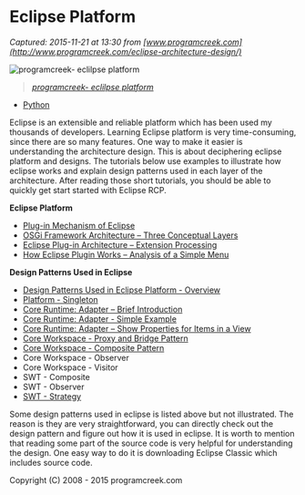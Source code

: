 # Eclipse Platform

_Captured: 2015-11-21 at 13:30 from [www.programcreek.com](http://www.programcreek.com/eclipse-architecture-design/)_

![programcreek- eclilpse platform](http://www.programcreek.com/wp-content/uploads/2012/02/programcreek-eclilpse-platform.png)

> _[programcreek- eclilpse platform](http://www.programcreek.com/wp-content/uploads/2012/02/programcreek-eclilpse-platform.png)_

  * [Python](http://www.programcreek.com/python/)

Eclipse is an extensible and reliable platform which has been used my thousands of developers. Learning Eclipse platform is very time-consuming, since there are so many features. One way to make it easier is understanding the architecture design. This is about deciphering eclipse platform and designs. The tutorials below use examples to illustrate how eclipse works and explain design patterns used in each layer of the architecture. After reading those short tutorials, you should be able to quickly get start started with Eclipse RCP. 

**Eclipse Platform**

  * [Plug-in Mechanism of Eclipse](http://www.programcreek.com/2010/09/plug-in-mechanism-of-eclipse/)
  * [OSGi Framework Architecture – Three Conceptual Layers](http://www.programcreek.com/2011/07/osgi-framework-architecture-three-conceptual-layers/)
  * [Eclipse Plug-in Architecture – Extension Processing](http://www.programcreek.com/2011/09/eclipse-plug-in-architecture-extension-processing/)
  * [How Eclipse Plugin Works – Analysis of a Simple Menu](http://www.programcreek.com/2011/09/how-eclipse-plugin-works-a-simple-menu/)

**Design Patterns Used in Eclipse**

  * [Design Patterns Used in Eclipse Platform - Overview](http://www.programcreek.com/2011/09/common-design-patterns-in-frameworks/)
  * [Platform - Singleton](http://www.programcreek.com/2013/02/eclipse-design-patterns-singleton-in-platform/)
  * [Core Runtime: Adapter – Brief Introduction](http://www.programcreek.com/2012/01/decipher-eclipse-architecture-iadaptable-part-1-brief-introduction/)
  * [Core Runtime: Adapter - Simple Example](http://www.programcreek.com/2011/09/adapters-in-eclipse/)
  * [Core Runtime: Adapter – Show Properties for Items in a View](http://www.programcreek.com/2011/09/eclipse-iadaptable-example-show-properties-for-items-from-a-sample-view/)
  * [Core Workspace - Proxy and Bridge Pattern](http://www.programcreek.com/2013/02/eclipse-design-patterns-proxy-and-bridge-in-core-resources/)
  * [Core Workspace - Composite Pattern](http://www.programcreek.com/2013/02/eclipse-design-patterns-composite-in-workspace/)
  * Core Workspace - Observer
  * Core Workspace - Visitor
  * SWT - Composite
  * SWT - Observer
  * [SWT - Strategy](http://www.programcreek.com/2013/02/eclipse-design-patterns-strategy-in-swt/)

Some design patterns used in eclipse is listed above but not illustrated. The reason is they are very straightforward, you can directly check out the design pattern and figure out how it is used in eclipse. It is worth to mention that reading some part of the source code is very helpful for understanding the design. One easy way to do it is downloading Eclipse Classic which includes source code. 

Copyright (C) 2008 - 2015 programcreek.com  
